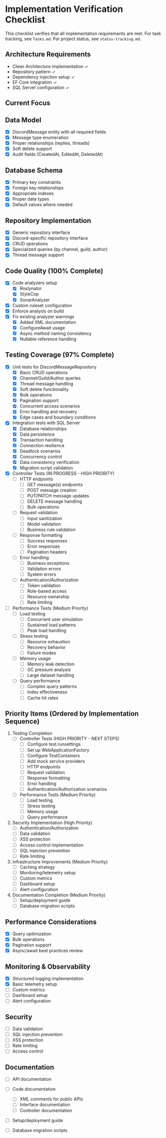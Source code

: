 # Implementation Verification Checklist

This checklist verifies that all implementation requirements are met. For task tracking, see `Tasks.md`. For project status, see `status-tracking.md`.

## Architecture Requirements
- Clean Architecture implementation ✓
- Repository pattern ✓
- Dependency injection setup ✓
- EF Core integration ✓
- SQL Server configuration ✓

## Current Focus

## Data Model
- [x] DiscordMessage entity with all required fields
- [x] Message type enumeration
- [x] Proper relationships (replies, threads)
- [x] Soft delete support
- [x] Audit fields (CreatedAt, EditedAt, DeletedAt)

## Database Schema
- [x] Primary key constraints
- [x] Foreign key relationships
- [x] Appropriate indexes
- [x] Proper data types
- [x] Default values where needed

## Repository Implementation
- [x] Generic repository interface
- [x] Discord-specific repository interface
- [x] CRUD operations
- [x] Specialized queries (by channel, guild, author)
- [x] Thread message support

## Code Quality (100% Complete)
- [x] Code analyzers setup
  - [x] Roslynator
  - [x] StyleCop
  - [x] SonarAnalyzer
- [x] Custom ruleset configuration
- [x] Enforce analysis on build
- [x] Fix existing analyzer warnings
  - [x] Added XML documentation
  - [x] ConfigureAwait usage
  - [x] Async method naming consistency
  - [x] Nullable reference handling

## Testing Coverage (97% Complete)
- [x] Unit tests for DiscordMessageRepository
  - [x] Basic CRUD operations
  - [x] Channel/Guild/Author queries
  - [x] Thread message handling
  - [x] Soft delete functionality
  - [x] Bulk operations
  - [x] Pagination support
  - [x] Concurrent access scenarios
  - [x] Error handling and recovery
  - [x] Edge cases and boundary conditions

- [x] Integration tests with SQL Server
  - [x] Database relationships
  - [x] Data persistence
  - [x] Transaction handling
  - [x] Connection resilience
  - [x] Deadlock scenarios
  - [x] Concurrency control
  - [x] Data consistency verification
  - [x] Migration script validation

- [x] Controller Tests (IN PROGRESS - HIGH PRIORITY)
  - [ ] HTTP endpoints
    - [ ] GET message(s) endpoints
    - [ ] POST message creation
    - [ ] PUT/PATCH message updates
    - [ ] DELETE message handling
    - [ ] Bulk operations
  - [ ] Request validation
    - [ ] Input sanitization
    - [ ] Model validation
    - [ ] Business rule validation
  - [ ] Response formatting
    - [ ] Success responses
    - [ ] Error responses
    - [ ] Pagination headers
  - [ ] Error handling
    - [ ] Business exceptions
    - [ ] Validation errors
    - [ ] System errors
  - [ ] Authentication/Authorization
    - [ ] Token validation
    - [ ] Role-based access
    - [ ] Resource ownership
    - [ ] Rate limiting

- [ ] Performance Tests (Medium Priority)
  - [ ] Load testing
    - [ ] Concurrent user simulation
    - [ ] Sustained load patterns
    - [ ] Peak load handling
  - [ ] Stress testing
    - [ ] Resource exhaustion
    - [ ] Recovery behavior
    - [ ] Failure modes
  - [ ] Memory usage
    - [ ] Memory leak detection
    - [ ] GC pressure analysis
    - [ ] Large dataset handling
  - [ ] Query performance
    - [ ] Complex query patterns
    - [ ] Index effectiveness
    - [ ] Cache hit rates

## Priority Items (Ordered by Implementation Sequence)
1. Testing Completion
   - [ ] Controller Tests (HIGH PRIORITY - NEXT STEPS)
     - [ ] Configure test.runsettings
     - [ ] Set up WebApplicationFactory
     - [ ] Configure TestContainers
     - [ ] Add mock service providers
     - [ ] HTTP endpoints
     - [ ] Request validation
     - [ ] Response formatting
     - [ ] Error handling
     - [ ] Authentication/Authorization scenarios
   - [ ] Performance Tests (Medium Priority)
     - [ ] Load testing
     - [ ] Stress testing
     - [ ] Memory usage
     - [ ] Query performance

2. Security Implementation (High Priority)
   - [ ] Authentication/Authorization
   - [ ] Data validation
   - [ ] XSS protection
   - [ ] Access control implementation
   - [ ] SQL injection prevention
   - [ ] Rate limiting

3. Infrastructure Improvements (Medium Priority)
   - [ ] Caching strategy
   - [ ] Monitoring/telemetry setup
   - [ ] Custom metrics
   - [ ] Dashboard setup
   - [ ] Alert configuration

4. Documentation Completion (Medium Priority)
   - [ ] Setup/deployment guide
   - [ ] Database migration scripts

## Performance Considerations
- [x] Query optimization
- [x] Bulk operations
- [x] Pagination support
- [x] Async/await best practices review

## Monitoring & Observability
- [x] Structured logging implementation
- [x] Basic telemetry setup
- [ ] Custom metrics
- [ ] Dashboard setup
- [ ] Alert configuration

## Security
- [ ] Data validation
- [ ] SQL injection prevention
- [ ] XSS protection
- [ ] Rate limiting
- [ ] Access control

## Documentation
- [ ] API documentation
- [ ] Code documentation
  - [ ] XML comments for public APIs
  - [ ] Interface documentation
  - [ ] Controller documentation
- [ ] Setup/deployment guide
- [ ] Database migration scripts


